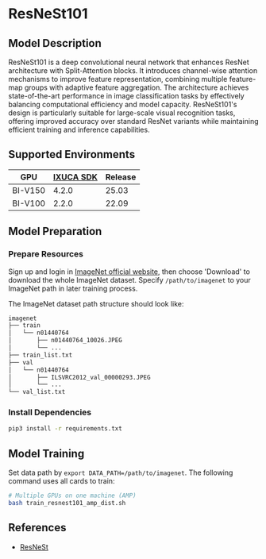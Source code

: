 # ResNeSt101

## Model Description

ResNeSt101 is a deep convolutional neural network that enhances ResNet architecture with Split-Attention blocks. It
introduces channel-wise attention mechanisms to improve feature representation, combining multiple feature-map groups
with adaptive feature aggregation. The architecture achieves state-of-the-art performance in image classification tasks
by effectively balancing computational efficiency and model capacity. ResNeSt101's design is particularly suitable for
large-scale visual recognition tasks, offering improved accuracy over standard ResNet variants while maintaining
efficient training and inference capabilities.

## Supported Environments

| GPU    | [IXUCA SDK](https://gitee.com/deep-spark/deepspark#%E5%A4%A9%E6%95%B0%E6%99%BA%E7%AE%97%E8%BD%AF%E4%BB%B6%E6%A0%88-ixuca) | Release |
|--------|-----------|---------|
| BI-V150 | 4.2.0     |  25.03  |
| BI-V100 | 2.2.0     |  22.09  |

## Model Preparation

### Prepare Resources

Sign up and login in [ImageNet official website](https://www.image-net.org/index.php), then choose 'Download' to
download the whole ImageNet dataset. Specify `/path/to/imagenet` to your ImageNet path in later training process.

The ImageNet dataset path structure should look like:

```bash
imagenet
├── train
│   └── n01440764
│       ├── n01440764_10026.JPEG
│       └── ...
├── train_list.txt
├── val
│   └── n01440764
│       ├── ILSVRC2012_val_00000293.JPEG
│       └── ...
└── val_list.txt
```

### Install Dependencies

```bash
pip3 install -r requirements.txt
```

## Model Training

Set data path by `export DATA_PATH=/path/to/imagenet`. The following command uses all cards to train:

```bash
# Multiple GPUs on one machine (AMP)
bash train_resnest101_amp_dist.sh
```

## References

- [ResNeSt](https://github.com/zhanghang1989/ResNeSt)
